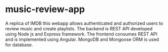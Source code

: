 # music-review-app
A replica of IMDB this webapp allows authenticated and authorized users to review music and create playlists. The backend is REST API developed using Node js and Express framework. The frontend consumes REST API and is implemented using Angular. MongoDB and Mongoose ORM is used for database.
